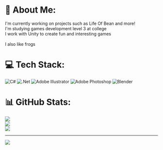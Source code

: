 # 💫 About Me:
I'm currently working on projects such as Life Of Bean and more!<br>I'm studying games development level 3 at college <br>I work with Unity to create fun and interesting games<br><br>I also like frogs 


# 💻 Tech Stack:
![C#](https://img.shields.io/badge/c%23-%23239120.svg?style=for-the-badge&logo=c-sharp&logoColor=white) ![.Net](https://img.shields.io/badge/.NET-5C2D91?style=for-the-badge&logo=.net&logoColor=white) ![Adobe Illustrator](https://img.shields.io/badge/adobeillustrator-%23FF9A00.svg?style=for-the-badge&logo=adobeillustrator&logoColor=white) ![Adobe Photoshop](https://img.shields.io/badge/adobephotoshop-%2331A8FF.svg?style=for-the-badge&logo=adobephotoshop&logoColor=white) ![Blender](https://img.shields.io/badge/blender-%23F5792A.svg?style=for-the-badge&logo=blender&logoColor=white)
# 📊 GitHub Stats:
![](https://github-readme-stats.vercel.app/api?username=kyleheaton1&theme=dark&hide_border=false&include_all_commits=true&count_private=true)<br/>
![](https://github-readme-streak-stats.herokuapp.com/?user=kyleheaton1&theme=dark&hide_border=false)<br/>
![](https://github-readme-stats.vercel.app/api/top-langs/?username=kyleheaton1&theme=dark&hide_border=false&include_all_commits=true&count_private=true&layout=compact)

---
[![](https://visitcount.itsvg.in/api?id=kyleheaton1&icon=2&color=12)](https://visitcount.itsvg.in)

<!-- Proudly created with GPRM ( https://gprm.itsvg.in ) -->
